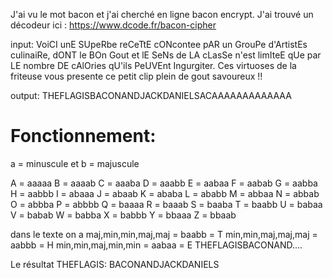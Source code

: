 J'ai vu le mot bacon et j'ai cherché en ligne bacon encrypt.
J'ai trouvé un décodeur ici : https://www.dcode.fr/bacon-cipher

input:
VoiCI unE SUpeRbe reCeTtE cONcontee pAR un GrouPe d'ArtistEs culinaiRe, dONT le BOn Gout et lE SeNs de LA cLasSe n'est limIteE qUe par LE nombre DE cAlOries qU'ils PeUVEnt Ingurgiter. Ces virtuoses de la friteuse vous presente ce petit clip plein de gout savoureux !!

output:
THEFLAGISBACONANDJACKDANIELSACAAAAAAAAAAAAA

# Fonctionnement:
a = minuscule et b = majuscule

A = aaaaa
B = aaaab
C = aaaba
D = aaabb
E = aabaa
F = aabab
G = aabba
H = aabbb
I = abaaa
J = abaab
K = ababa
L = ababb
M = abbaa
N = abbab
O = abbba
P = abbbb
Q = baaaa
R = baaab
S = baaba
T = baabb
U = babaa
V = babab
W = babba
X = babbb
Y = bbaaa
Z = bbaab

dans le texte on a 
maj,min,min,maj,maj = baabb = T 
min,min,maj,maj,maj = aabbb = H
min,min,maj,min,min = aabaa = E
THEFLAGISBACONAND....

Le résultat
THEFLAGIS:
BACONANDJACKDANIELS
